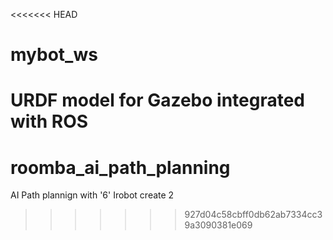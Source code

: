 <<<<<<< HEAD
# mybot_ws
URDF model for Gazebo integrated with ROS
=======
# roomba_ai_path_planning
AI Path plannign with '6' Irobot create 2
>>>>>>> 927d04c58cbff0db62ab7334cc39a3090381e069
